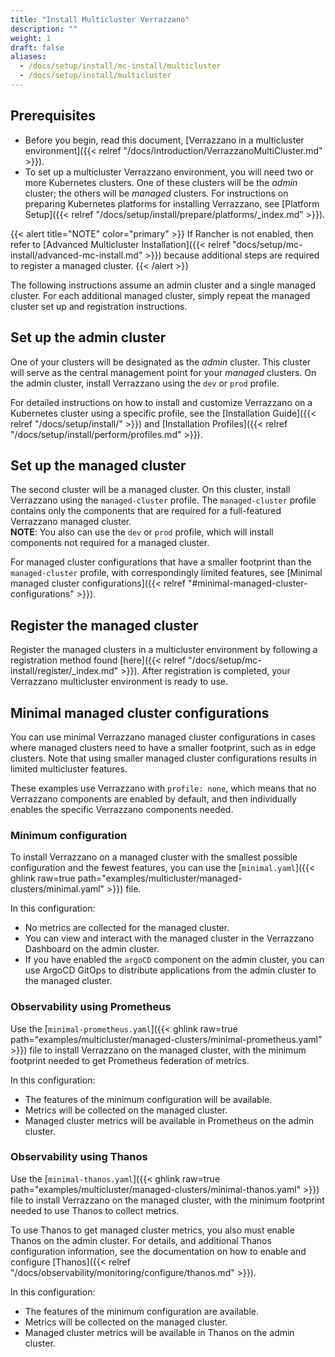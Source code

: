 ```yaml
---
title: "Install Multicluster Verrazzano"
description: ""
weight: 1
draft: false
aliases:
  - /docs/setup/install/mc-install/multicluster
  - /docs/setup/install/multicluster
---
```


## Prerequisites

- Before you begin, read this document, [Verrazzano in a multicluster environment]({{< relref "/docs/introduction/VerrazzanoMultiCluster.md" >}}).
- To set up a multicluster Verrazzano environment, you will need two or more Kubernetes clusters. One of these clusters
will be the *admin* cluster; the others will be *managed* clusters. For instructions on preparing Kubernetes platforms for installing Verrazzano, see [Platform Setup]({{< relref "/docs/setup/install/prepare/platforms/_index.md" >}}).

{{< alert title="NOTE" color="primary" >}}
If Rancher is not enabled, then refer to [Advanced Multicluster Installation]({{< relref "docs/setup/mc-install/advanced-mc-install.md" >}})
because additional steps are required to register a managed cluster.
{{< /alert >}}

The following instructions assume an admin cluster and a single managed cluster. For each additional managed
cluster, simply repeat the managed cluster set up and registration instructions.

## Set up the admin cluster

One of your clusters will be designated as the *admin* cluster. This cluster will serve as the central management point for your *managed* clusters.
On the admin cluster, install Verrazzano using the `dev` or `prod` profile.

For detailed instructions on how to install and customize Verrazzano on a Kubernetes cluster using a specific profile,
see the [Installation Guide]({{< relref "/docs/setup/install/" >}}) and [Installation Profiles]({{< relref "/docs/setup/install/perform/profiles.md" >}}).

## Set up the managed cluster

The second cluster will be a managed cluster. On this cluster, install Verrazzano using the `managed-cluster` profile.
The `managed-cluster` profile contains only the components that are required for a full-featured Verrazzano managed cluster.
<br>**NOTE**: You also can use the `dev` or `prod` profile, which will install components not required for a managed cluster.

For managed cluster configurations that have a smaller footprint than the `managed-cluster` profile, with correspondingly
limited features, see [Minimal managed cluster configurations]({{< relref "#minimal-managed-cluster-configurations" >}}).

## Register the managed cluster

Register the managed clusters in a multicluster environment by following a registration method found [here]({{< relref "/docs/setup/mc-install/register/_index.md" >}}).
After registration is completed, your Verrazzano multicluster environment is ready to use.

## Minimal managed cluster configurations

You can use minimal Verrazzano managed cluster configurations in cases where managed clusters
need to have a smaller footprint, such as in edge clusters. Note that using smaller managed cluster configurations results in
limited multicluster features.

These examples use Verrazzano with `profile: none`, which means that no Verrazzano components are enabled by default, and
then individually enables the specific Verrazzano components needed.  

### Minimum configuration

To install Verrazzano on a managed cluster with the smallest possible configuration and the fewest features, you can use the [`minimal.yaml`]({{< ghlink raw=true path="examples/multicluster/managed-clusters/minimal.yaml" >}})
file.

In this configuration:
- No metrics are collected for the managed cluster.
- You can view and interact with the managed cluster in the Verrazzano Dashboard on the admin cluster.
- If you have enabled the `argoCD` component on the admin cluster, you can use ArgoCD GitOps to distribute applications from the admin cluster to the managed cluster.

### Observability using Prometheus

Use the [`minimal-prometheus.yaml`]({{< ghlink raw=true path="examples/multicluster/managed-clusters/minimal-prometheus.yaml" >}}) file to install Verrazzano on the managed cluster, with the minimum footprint needed to get Prometheus federation of metrics.

In this configuration:
- The features of the minimum configuration will be available.
- Metrics will be collected on the managed cluster.
- Managed cluster metrics will be available in Prometheus on the admin cluster.

### Observability using Thanos

Use the [`minimal-thanos.yaml`]({{< ghlink raw=true path="examples/multicluster/managed-clusters/minimal-thanos.yaml" >}}) file to install Verrazzano on the managed cluster, with the minimum footprint needed to use Thanos to collect metrics.

To use Thanos to get managed cluster metrics, you also must enable Thanos on the admin cluster. For details,
and additional Thanos configuration information, see the documentation on how to enable and configure [Thanos]({{< relref "/docs/observability/monitoring/configure/thanos.md" >}}).

In this configuration:
- The features of the minimum configuration are available.
- Metrics will be collected on the managed cluster.
- Managed cluster metrics will be available in Thanos on the admin cluster.

